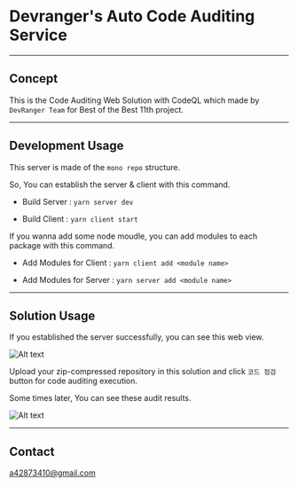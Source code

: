 # Devranger's Auto Code Auditing Service

---

## Concept

This is the Code Auditing Web Solution with CodeQL which made by `DevRanger Team` for Best of the Best 11th project.

---

## Development Usage

This server is made of the `mono repo` structure.

So, You can establish the server & client with this command.

- Build Server : `yarn server dev`

- Build Client : `yarn client start`

If you wanna add some node moudle, you can add modules to each package with this command.

- Add Modules for Client : `yarn client add <module name>`

- Add Modules for Server : `yarn server add <module name>`

---

## Solution Usage

If you established the server successfully, you can see this web view.

![Alt text](https://i.imgur.com/PonZnsn.png)

Upload your zip-compressed repository in this solution and click `코드 점검` button for code auditing execution.

Some times later, You can see these audit results.

![Alt text](https://i.imgur.com/zmBPi9A.png)

---

## Contact

[a42873410@gmail.com](a42873410@gmail.com)